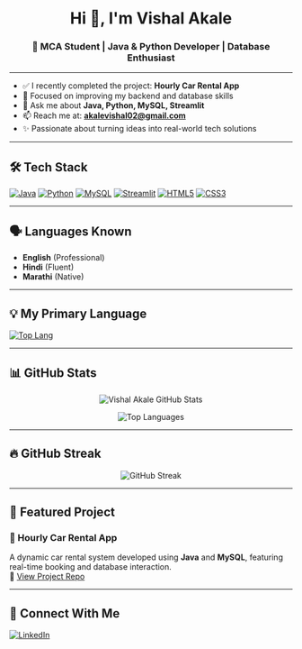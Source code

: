 <h1 align="center">Hi 👋, I'm Vishal Akale</h1>
<h3 align="center">🚀 MCA Student | Java & Python Developer | Database Enthusiast</h3>

---

- ✅ I recently completed the project: **Hourly Car Rental App**
- 🎯 Focused on improving my backend and database skills
- 💬 Ask me about **Java, Python, MySQL, Streamlit**
- 📫 Reach me at: **akalevishal02@gmail.com**
- ✨ Passionate about turning ideas into real-world tech solutions

---

## 🛠️ Tech Stack

[![Java](https://img.shields.io/badge/Java-ED8B00?style=for-the-badge&logo=java&logoColor=white)](https://www.oracle.com/java/)
[![Python](https://img.shields.io/badge/Python-3776AB?style=for-the-badge&logo=python&logoColor=white)](https://www.python.org/)
[![MySQL](https://img.shields.io/badge/MySQL-00758F?style=for-the-badge&logo=mysql&logoColor=white)](https://www.mysql.com/)
[![Streamlit](https://img.shields.io/badge/Streamlit-FF4B4B?style=for-the-badge&logo=streamlit&logoColor=white)](https://streamlit.io/)
[![HTML5](https://img.shields.io/badge/HTML5-E34F26?style=for-the-badge&logo=html5&logoColor=white)](https://developer.mozilla.org/en-US/docs/Web/HTML)
[![CSS3](https://img.shields.io/badge/CSS3-1572B6?style=for-the-badge&logo=css3&logoColor=white)](https://developer.mozilla.org/en-US/docs/Web/CSS)

---

## 🗣️ Languages Known

- **English** (Professional)
- **Hindi** (Fluent)
- **Marathi** (Native)

---

## 💡 My Primary Language

[![Top Lang](https://img.shields.io/badge/Primary-Language%3A%20Python-blue?style=for-the-badge&logo=python&logoColor=white)](https://www.python.org/)

---

## 📊 GitHub Stats

<p align="center">
  <img src="https://github-readme-stats.vercel.app/api?username=VishalAkale&show_icons=true&theme=tokyonight" alt="Vishal Akale GitHub Stats" />
</p>

<p align="center">
  <img src="https://github-readme-stats.vercel.app/api/top-langs/?username=VishalAkale&layout=compact&theme=tokyonight" alt="Top Languages" />
</p>

---

## 🔥 GitHub Streak

<p align="center">
  <img src="https://streak-stats.demolab.com/?user=VishalAkale&theme=tokyonight" alt="GitHub Streak" />
</p>

---

## 📌 Featured Project

### 🚗 Hourly Car Rental App  
A dynamic car rental system developed using **Java** and **MySQL**, featuring real-time booking and database interaction.  
🔗 [View Project Repo](https://github.com/VishalAkale/Hourly-Car-Rental-App)

---

## 🔗 Connect With Me

[![LinkedIn](https://img.shields.io/badge/LinkedIn-Connect-blue?style=for-the-badge&logo=linkedin&logoColor=white)](https://www.linkedin.com/in/vishal-akale/)
